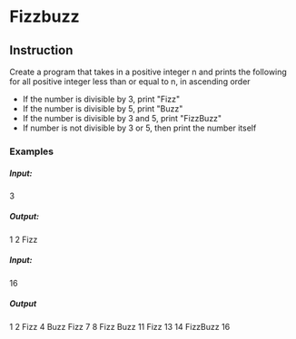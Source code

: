 # Fizzbuzz
## Instruction
Create a program that takes in a positive integer n and prints the following for all positive integer less than or equal to n, in ascending order
- If the number is divisible by 3, print "Fizz"
- If the number is divisible by 5, print "Buzz"
- If the number is divisible by 3 and 5, print "FizzBuzz"
- If number is not divisible by 3 or 5, then print the number itself

### Examples
##### Input: 
3
##### Output:
1
2
Fizz

##### Input:
16
##### Output
1
2
Fizz
4
Buzz
Fizz
7
8
Fizz
Buzz
11
Fizz
13
14
FizzBuzz
16